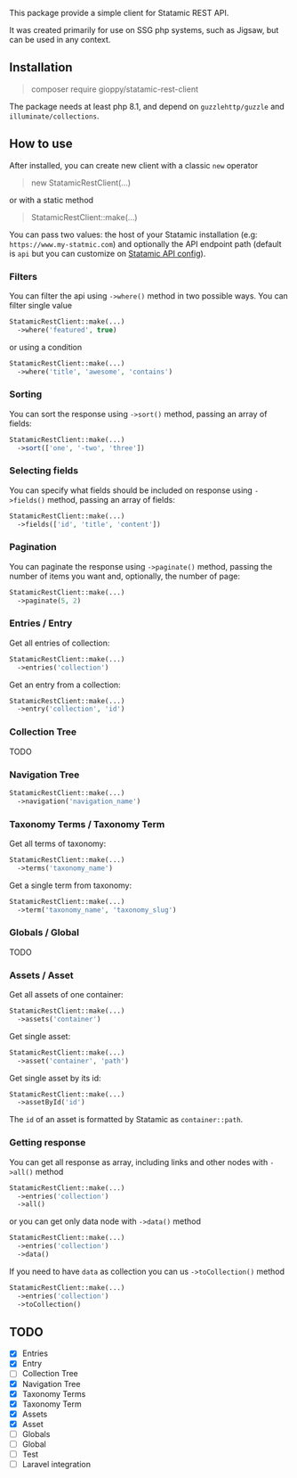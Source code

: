 This package provide a simple client for Statamic REST API.

It was created primarily for use on SSG php systems, such as Jigsaw, but can be used in any context.

## Installation
> composer require gioppy/statamic-rest-client

The package needs at least php 8.1, and depend on `guzzlehttp/guzzle` and `illuminate/collections`.

## How to use
After installed, you can create new client with a classic `new` operator
> new StatamicRestClient(...)

or with a static method
> StatamicRestClient::make(...)

You can pass two values: the host of your Statamic installation (e.g: `https://www.my-statmic.com`) and optionally the API endpoint path (default is `api` but you can customize on [Statamic API config](https://statamic.dev/rest-api#customizing-the-api-url)).

### Filters
You can filter the api using `->where()` method in two possible ways. You can filter single value
```php
StatamicRestClient::make(...)
  ->where('featured', true)
```
or using a condition
```php
StatamicRestClient::make(...)
  ->where('title', 'awesome', 'contains')
```
### Sorting
You can sort the response using `->sort()` method, passing an array of fields:
```php
StatamicRestClient::make(...)
  ->sort(['one', '-two', 'three'])
```
### Selecting fields
You can specify what fields should be included on response using `->fields()` method, passing an array of fields:
```php
StatamicRestClient::make(...)
  ->fields(['id', 'title', 'content'])
```
### Pagination
You can paginate the response using `->paginate()` method, passing the number of items you want and, optionally, the number of page:
```php
StatamicRestClient::make(...)
  ->paginate(5, 2)
```
### Entries / Entry
Get all entries of collection:
```php
StatamicRestClient::make(...)
  ->entries('collection')
```
Get an entry from a collection:
```php
StatamicRestClient::make(...)
  ->entry('collection', 'id')
```
### Collection Tree
TODO
### Navigation Tree
```php
StatamicRestClient::make(...)
  ->navigation('navigation_name')
```
### Taxonomy Terms / Taxonomy Term
Get all terms of taxonomy:
```php
StatamicRestClient::make(...)
  ->terms('taxonomy_name')
```
Get a single term from taxonomy:
```php
StatamicRestClient::make(...)
  ->term('taxonomy_name', 'taxonomy_slug')
```
### Globals / Global
TODO
### Assets / Asset
Get all assets of one container:
```php
StatamicRestClient::make(...)
  ->assets('container')
```
Get single asset:
```php
StatamicRestClient::make(...)
  ->asset('container', 'path')
```
Get single asset by its id:
```php
StatamicRestClient::make(...)
  ->assetById('id')
```
The `id` of an asset is formatted by Statamic as `container::path`.
### Getting response
You can get all response as array, including links and other nodes with `->all()` method
```php
StatamicRestClient::make(...)
  ->entries('collection')
  ->all()
```
or you can get only data node with `->data()` method
```php
StatamicRestClient::make(...)
  ->entries('collection')
  ->data()
```
If you need to have `data` as collection you can us `->toCollection()` method
```php
StatamicRestClient::make(...)
  ->entries('collection')
  ->toCollection()
```

## TODO
- [x] Entries
- [x] Entry
- [ ] Collection Tree
- [x] Navigation Tree
- [x] Taxonomy Terms
- [x] Taxonomy Term
- [x] Assets
- [x] Asset
- [ ] Globals
- [ ] Global
- [ ] Test
- [ ] Laravel integration